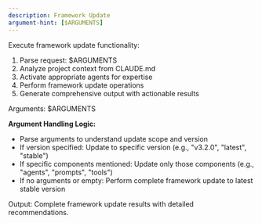 ```yaml
---
description: Framework Update
argument-hint: [$ARGUMENTS]
---
```


Execute framework update functionality:

1. Parse request: $ARGUMENTS
2. Analyze project context from CLAUDE.md
3. Activate appropriate agents for expertise
4. Perform framework update operations
5. Generate comprehensive output with actionable results

Arguments: $ARGUMENTS

**Argument Handling Logic:**
- Parse arguments to understand update scope and version
- If version specified: Update to specific version (e.g., "v3.2.0", "latest", "stable")
- If specific components mentioned: Update only those components (e.g., "agents", "prompts", "tools")
- If no arguments or empty: Perform complete framework update to latest stable version

Output: Complete framework update results with detailed recommendations.
